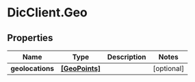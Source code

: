 # DicClient.Geo

## Properties
Name | Type | Description | Notes
------------ | ------------- | ------------- | -------------
**geolocations** | [**[GeoPoints]**](GeoPoints.md) |  | [optional] 


